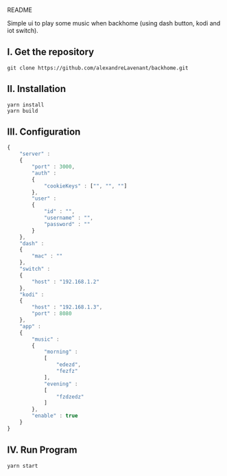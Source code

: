 README

Simple ui to play some music when backhome (using dash button, kodi and iot switch).

I. Get the repository
--------------------
```
git clone https://github.com/alexandreLavenant/backhome.git
```
II. Installation
---------------
```
yarn install
yarn build
```
III. Configuration
---------------
```js
{
    "server" :
    {
        "port" : 3000,
        "auth" :
        {
            "cookieKeys" : ["", "", ""]
        },
        "user" :
        {
            "id" : "",
            "username" : "",
            "password" : ""
        }
    },
    "dash" :
    {
        "mac" : ""
    },
    "switch" :
    {
        "host" : "192.168.1.2"
    },
    "kodi" :
    {
        "host" : "192.168.1.3",
        "port" : 8080
    },
    "app" :
    {
        "music" :
        {
            "morning" :
            [
                "edezd",
                "fezfz"
            ],
            "evening" :
            [
                "fzdzedz"
            ]
        },
        "enable" : true
    }
}
```
IV. Run Program
---------------
```
yarn start
```
